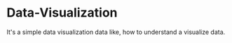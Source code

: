 # Data-Visualization
It's a simple data visualization data like, how to understand a visualize data.
